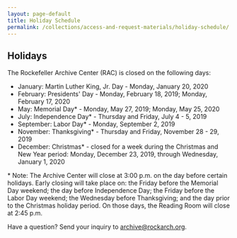 ```yaml
---
layout: page-default
title: Holiday Schedule
permalink: /collections/access-and-request-materials/holiday-schedule/
---
```


## Holidays

The Rockefeller Archive Center (RAC) is closed on the following days:

- January: Martin Luther King, Jr. Day - Monday, January 20, 2020
- February: Presidents' Day - Monday, February 18, 2019; Monday, February 17, 2020
- May: Memorial Day* - Monday, May 27, 2019; Monday, May 25, 2020
- July: Independence Day* - Thursday and Friday, July 4 - 5, 2019
- September: Labor Day* - Monday, September 2, 2019
- November: Thanksgiving* - Thursday and Friday, November 28 - 29, 2019
- December: Christmas* - closed for a week during the Christmas and New Year period: Monday, December 23, 2019, through Wednesday, January 1, 2020

\* Note: The Archive Center will close at 3:00 p.m. on the day before certain holidays. Early closing
will take place on: the Friday before the Memorial Day weekend; the day before Independence Day;
the Friday before the Labor Day weekend; the Wednesday before Thanksgiving; and the day prior to
the Christmas holiday period. On those days, the Reading Room will close at 2:45 p.m.

Have a question? Send your inquiry to [archive@rockarch.org](mailto:archive@rockarch.org).
